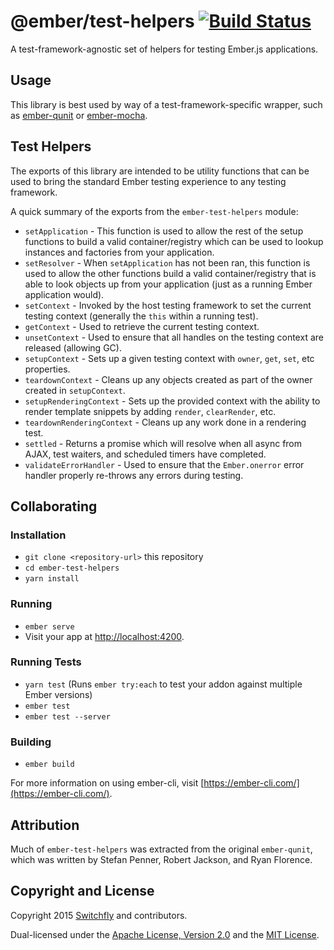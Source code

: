 # @ember/test-helpers [![Build Status](https://secure.travis-ci.org/emberjs/ember-test-helpers.png?branch=master)](http://travis-ci.org/emberjs/ember-test-helpers)

A test-framework-agnostic set of helpers for testing Ember.js applications.

## Usage

This library is best used by way of a test-framework-specific
wrapper, such as [ember-qunit](https://github.com/emberjs/ember-qunit) or
[ember-mocha](https://github.com/emberjs/ember-mocha).

## Test Helpers

The exports of this library are intended to be utility functions that can be used to bring the
standard Ember testing experience to any testing framework.

A quick summary of the exports from the `ember-test-helpers` module:

* `setApplication` - This function is used to allow the rest of the setup
  functions to build a valid container/registry which can be used to lookup
  instances and factories from your application.
* `setResolver` - When `setApplication` has not been ran, this function is used to allow the other
  functions build a valid container/registry that is able to look objects up
  from your application (just as a running Ember application would).
* `setContext` - Invoked by the host testing framework to set the current testing context (generally
  the `this` within a running test).
* `getContext` - Used to retrieve the current testing context.
* `unsetContext` - Used to ensure that all handles on the testing context are released (allowing GC).
* `setupContext` - Sets up a given testing context with `owner`, `get`, `set`, etc properties.
* `teardownContext` - Cleans up any objects created as part of the owner created in `setupContext`.
* `setupRenderingContext` - Sets up the provided context with the ability to render template
  snippets by adding `render`, `clearRender`, etc.
* `teardownRenderingContext` - Cleans up any work done in a rendering test.
* `settled` - Returns a promise which will resolve when all async from AJAX, test waiters, and
  scheduled timers have completed.
* `validateErrorHandler` - Used to ensure that the `Ember.onerror` error handler properly re-throws any errors during testing.

## Collaborating

### Installation

* `git clone <repository-url>` this repository
* `cd ember-test-helpers`
* `yarn install`

### Running

* `ember serve`
* Visit your app at [http://localhost:4200](http://localhost:4200).

### Running Tests

* `yarn test` (Runs `ember try:each` to test your addon against multiple Ember versions)
* `ember test`
* `ember test --server`

### Building

* `ember build`

For more information on using ember-cli, visit [https://ember-cli.com/](https://ember-cli.com/).

## Attribution

Much of `ember-test-helpers` was extracted from the original `ember-qunit`,
which was written by Stefan Penner, Robert Jackson, and Ryan Florence.

## Copyright and License

Copyright 2015 [Switchfly](https://github.com/switchfly) and contributors.

Dual-licensed under the [Apache License, Version 2.0](./APACHE-LICENSE) and
the [MIT License](./MIT-LICENSE).
